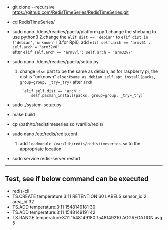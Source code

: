 * git clone --recursive https://github.com/RedisTimeSeries/RedisTimeSeries.git
* cd RedisTimeSeries/
* sudo nano ./deps/readies/paella/platform.py
	1.change the shebang to use python3
	2.change the `elif dist == 'debian'` to `elif dist in ['debian','unknown']`
	3.for Rpi0, add 
		`elif self.arch == 'armv61':
					self.arch = 'arm32v6'`	
		after
		`elif self.arch == 'armv7l':
					self.arch = 'arm32v7'`
				
			
* sudo nano ./deps/readies/paella/setup.py
	1. change `else` part to be the same as debian, as for raspberry pi, the dist is "unknown"
				`else:#same as debian
                self.apt_install(packs, group=group, _try=_try)`
			after `arch`
			
            `elif self.dist == 'arch':
                self.pacman_install(packs, group=group, _try=_try)`
            

			
* sudo ./system-setup.py
* make build
* cp /path/to/redistimeseries.so /var/lib/redis/
* sudo nano /etc/redis/redis.conf 
	1. add `loadmodule /var/lib/redis/redistimeseries.so` to the appropriate location
* sudo service redis-server restart 

---
Test, see if below command can be executed
---
- redis-cli
- TS.CREATE temperature:3:11 RETENTION 60 LABELS sensor_id 2 area_id 32
- TS.ADD temperature:3:11 1548149181 30
- TS.ADD temperature:3:11 1548149191 42
- TS.RANGE temperature:3:11 1548149180 1548149210 AGGREGATION avg 5









